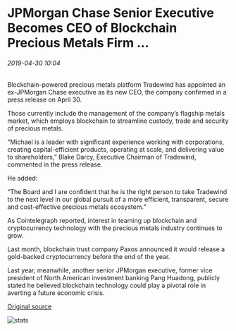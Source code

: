 # JPMorgan Chase Senior Executive Becomes CEO of Blockchain Precious Metals Firm ...

###### 2019-04-30 10:04

Blockchain-powered precious metals platform Tradewind has appointed an ex-JPMorgan Chase executive as its new CEO, the company confirmed in a press release on April 30.

Those currently include the management of the company’s flagship metals market, which employs blockchain to streamline custody, trade and security of precious metals.

“Michael is a leader with significant experience working with corporations, creating capital-efficient products, operating at scale, and delivering value to shareholders,” Blake Darcy, Executive Chairman of Tradewind, commented in the press release.

He added:

“The Board and I are confident that he is the right person to take Tradewind to the next level in our global pursuit of a more efficient, transparent, secure and cost-effective precious metals ecosystem.”

As Cointelegraph reported, interest in teaming up blockchain and cryptocurrency technology with the precious metals industry continues to grow.

Last month, blockchain trust company Paxos announced it would release a gold-backed cryptocurrency before the end of the year.

Last year, meanwhile, another senior JPMorgan executive, former vice president of North American investment banking Pang Huadong, publicly stated he believed blockchain technology could play a pivotal role in averting a future economic crisis.

[Original source](https://cointelegraph.com/news/jpmorgan-chase-senior-executive-becomes-ceo-of-blockchain-precious-metals-firm)

![stats](https://c.statcounter.com/11760860/0/a89fa40b/1/ "stats")